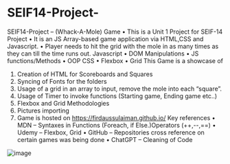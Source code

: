 # SEIF14-Project-
SEIF14-Project – (Whack-A-Mole) Game
•	This is a Unit 1 Project  for SEIF-14 Project
•	It is an JS Array-based game application via HTML,CSS and Javascript.
•	Player needs to hit the grid with the mole in as many times as they can till the time runs out.
Javascript
•	DOM Manipulations
•	JS functions/Methods
•	OOP
CSS
•	Flexbox 
•	Grid
This Game is a showcase of 
1.	Creation of HTML for Scoreboards and Squares 
2.	Syncing of Fonts for the folders
3.	Usage of a grid in an array to input, remove the mole into each “square”.
4.	Usage of Timer to invoke functions (Starting game, Ending game etc..)
5.	Flexbox and Grid Methodologies
6.	Pictures importing 
7.	Game is hosted on https://firdaussulaiman.github.io/ 
Key references 
•	MDN – Syntaxes in Functions (Foreach, if Else.)Operators (++,--,==)
•	Udemy – Flexbox, Grid 
•	GitHub – Repositories cross reference on certain games was being done
•	ChatGPT – Cleaning of Code 
 
![image](https://github.com/firdaussulaiman/firdaussulaiman.github.io/assets/121840184/6eea3a4c-c0e8-4708-89c1-c35dc141466d)


